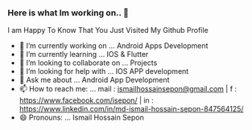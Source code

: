 ### Here is what Im working on.. 👋

I am Happy To Know That You Just Visited My Github Profile

- 🔭 I’m currently working on ... Android Apps Development
- 🌱 I’m currently learning ... IOS & Flutter  
- 👯 I’m looking to collaborate on ... Projects
- 🤔 I’m looking for help with ... IOS APP development
- 💬 Ask me about ... Android App Development 
- 📫 How to reach me: ... mail : ismailhossainsepon@gmail.com | f : https://www.facebook.com/isepon/ | in : https://www.linkedin.com/in/md-ismail-hossain-sepon-847564125/
- 😄 Pronouns: ... Ismail Hossain Sepon

